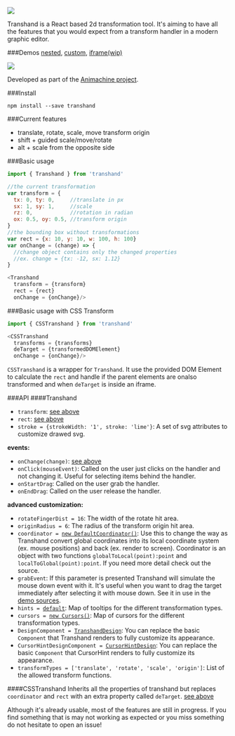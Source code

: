 ![](https://img.shields.io/badge/status-beta-orange.svg?style=flat-square)

Transhand is a React based 2d transformation tool. It's aiming to have all the features that you would expect from a transform handler in a modern graphic editor.

###Demos
[nested](http://azazdeaz.github.io/transhand/nested/),
[custom](http://azazdeaz.github.io/transhand/custom/),
[iframe(wip)](http://azazdeaz.github.io/transhand/iframe/)

![](http://fat.gfycat.com/SilverExhaustedEquestrian.gif)

Developed as part of the [Animachine project](https://github.com/animachine/animachine).

###Install
```
npm install --save transhand
```

###Current features
- translate, rotate, scale, move transform origin
- shift + guided scale/move/rotate
- alt + scale from the opposite side


###Basic usage
```javascript
import { Transhand } from 'transhand'

//the current transformation
var transform = {
  tx: 0, ty: 0,     //translate in px
  sx: 1, sy: 1,     //scale
  rz: 0,            //rotation in radian
  ox: 0.5, oy: 0.5, //transform origin
}
//the bounding box without transformations
var rect = {x: 10, y: 10, w: 100, h: 100}
var onChange = (change) => {
  //change object contains only the changed properties
  //ex. change = {tx: -12, sx: 1.12}
}

<Transhand
  transform = {transform}
  rect = {rect}
  onChange = {onChange}/>
```

###Basic usage with CSS Transform
```javascript
import { CSSTranshand } from 'transhand'

<CSSTranshand
  transforms = {transforms}
  deTarget = {transformedDOMElement}
  onChange = {onChange}/>
```
```CSSTranshand``` is a wrapper for ```Transhand```. It use the provided DOM Element to calculate the ```rect``` and handle if the parent elements are onalso transformed and when ```deTarget``` is inside an iframe.

###API
####Transhand
 - ```transform```: [see above](#basic-usage)
 - ```rect```: [see above](#basic-usage)
 - ```stroke = {strokeWidth: '1', stroke: 'lime'}```:  A set of svg attributes to customize drawed svg.

**events:**
 - ```onChange(change)```: [see above](#basic-usage)
 - ```onClick(mouseEvent)```: Called on the user just clicks on the handler and not changing it. Useful for selecting items behind the handler.
 - ```onStartDrag```: Called on the user grab the handler.
 - ```onEndDrag```: Called on the user release the handler. 

**advanced customization:**
 - ```rotateFingerDist = 16```: The width of the rotate hit area.
 - ```originRadius = 6```: The radius of the transform origin hit area.
 - ```coordinator = ```[```new DefaultCoordinator()```](src/DefaultCoordinator.js): Use this to change the way as Transhand convert global coordinates into its local coordinate system (ex. mouse positions) and back (ex. render to screen). Coordinator is an object with two functions ```globalToLocal(point):point``` and ```localToGlobal(point):point```.  If you need more detail check out the source.
 - ```grabEvent```:  If this parameter is presented Transhand will simulate the mouse down event with it. It's useful when you want to drag the target immediately after selecting it with mouse down. See it in use in the [demo sources](demo/src/nested/App.jsx).
 - ```hints = ```[```default```](src/Transhand.jsx#L67):  Map of tooltips for the different transformation types.  
 - ```cursors = ```[```new Cursors()```](src/Cursor.js):  Map of cursors for the different transformation types.
 - ```DesignComponent = ```[```TranshandDesign```](src/TranshandDesign.jsx):  You can replace the basic ```Component``` that Transhand renders to fully customize its appearance.
 - ```CursorHintDesignComponent = ```[```CursorHintDesign```](src/cursorHint/CursorHintDesign.jsx):  You can replace the basic ```Component``` that CursorHint renders to fully customize its appearance.
 - ```transformTypes = ['translate', 'rotate', 'scale', 'origin']```: List of the allowed transform functions.

####CSSTranshand
  Inherits all the properties of transhand but replaces ```coordinator``` and ```rect```  with an extra property called ```deTarget```.  [see above](#basic-usage-with-css-transform)
 
Although it's already usable, most of the features are still in progress. If you find something that is may not working as expected or you miss something do not hesitate to open an issue!
